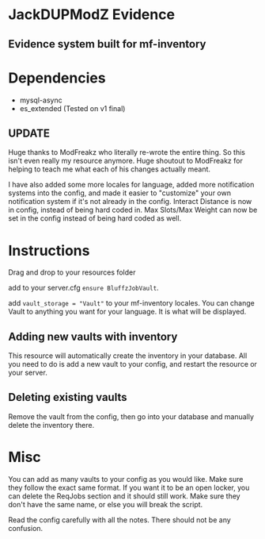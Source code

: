 # JackDUPModZ Evidence
## Evidence system built for mf-inventory

# Dependencies
- mysql-async
- es_extended (Tested on v1 final)

## UPDATE

Huge thanks to ModFreakz who literally re-wrote the entire thing. So this isn't even really my resource anymore. Huge shoutout to ModFreakz for helping to teach me what each of his changes actually meant.

I have also added some more locales for language, added more notification systems into the config, and made it easier to "customize" your own notification system if it's not already in the config. Interact Distance is now in config, instead of being hard coded in. Max Slots/Max Weight can now be set in the config instead of being hard coded as well.


# Instructions
Drag and drop to your resources folder

add to your server.cfg `ensure BluffzJobVault`.

add `vault_storage = "Vault"` to your mf-inventory locales. You can change Vault to anything you want for your language. It is what will be displayed.

## Adding new vaults with inventory

This resource will automatically create the inventory in your database. All you need to do is add a new vault to your config, and restart the resource or your server.

## Deleting existing vaults

Remove the vault from the config, then go into your database and manually delete the inventory there.

# Misc

You can add as many vaults to your config as you would like. Make sure they follow the exact same format. If you want it to be an open locker, you can delete the ReqJobs section and it should still work. Make sure they don't have the same name, or else you will break the script.

Read the config carefully with all the notes. There should not be any confusion.

